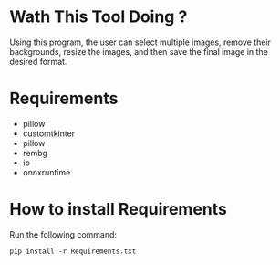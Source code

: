 # Wath This Tool Doing ? 
Using this program, the user can select multiple images, remove their backgrounds, resize the images, and then save the final image in the desired format.

# Requirements
- pillow
- customtkinter
- pillow
- rembg
- io
- onnxruntime

  
# How to install Requirements
Run the following command:
 
    pip install -r Requirements.txt
